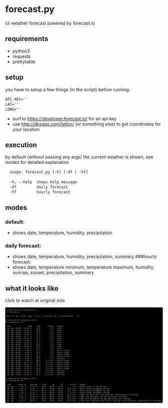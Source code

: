 # forecast.py
cli weather forecast powered by forecast.io

## requirements
- python3
- requests
- prettytable 

## setup
you have to setup a few things (in the script) before running:
```
API_KEY='' 
LAT=''
LONG=''
```
- surf to https://developer.forecast.io/ for an api key
- use http://dbsgeo.com/latlon/ (or something else) to get coordinates for your location

## execution
by default (without passing any args) the current weather is shown, see modes for detailed explanation
```
  usage: forecast.py [-h] [-df | -hf]
  
  -h, --help  shows help message
  -df         daily forecast
  -hf         hourly forecast
```

## modes
### default: 
- shows date, temperature, humidity, precipitation
### daily forecast:
- shows date, temperature, humidity, precipitation, summary
###hourly forecast:
- shows date, temperature minimum, temperature maximum, humidity, sunrise, sunset, precipitation, summary

## what it looks like
click to watch at original size

![preview](what_it_looks_like.png?raw=true)
